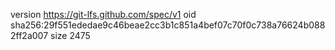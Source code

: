 version https://git-lfs.github.com/spec/v1
oid sha256:29f551ededae9c46beae2cc3b1c851a4bef07c70f0c738a76624b0882ff2a007
size 2475
